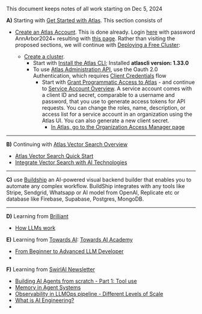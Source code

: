 This document keeps notes of all work starting on Dec 5, 2024

**A)** Starting with [Get Started with Atlas](https://www.mongodb.com/docs/atlas/getting-started/#get-started-with-atlas).
This section consists of 
- [Create an Atlas Account](https://www.mongodb.com/docs/atlas/tutorial/create-atlas-account/#create-an-service-account).
  This is done already. Login [here](https://account.mongodb.com/account/profile/overview) with password AnnArbor2024+ resulting with [this page](https://account.mongodb.com/account/profile/overview). Rather than visiting the proposed sections, we will continue with
  [Deploying a Free Cluster](https://www.mongodb.com/docs/atlas/tutorial/deploy-free-tier-cluster/#deploy-a-free-cluster):

  - [Create a cluster](https://www.mongodb.com/docs/atlas/tutorial/create-new-cluster/#create-a-cluster).
    - Start with [Install the Atlas CLI](https://www.mongodb.com/docs/atlas/cli/current/install-atlas-cli/); Installed **atlascli version: 1.33.0**
    - To use [Atlas Administration API](https://www.mongodb.com/docs/atlas/configure-api-access/#get-started-with-the-atlas-administration-api), use the Oauth 2.0 Authentication, which requires [Client Credentials](https://www.oauth.com/oauth2-servers/access-tokens/client-credentials/) flow
      - Start with [Grant Programmatic Access to Atlas](https://www.mongodb.com/docs/atlas/configure-api-access/#get-started-with-the-atlas-administration-api) - and continue to [Service Account Overview](https://www.mongodb.com/docs/atlas/api/service-accounts-overview/#service-accounts-overview). A service account comes with a client ID and secret, comparable to a username and password, that you use to generate access tokens for API requests. You can change the roles, name, description, or access list for a service account in an organization using the Atlas UI. You can also generate a new client secret.
        - [In Atlas, go to the Organization Access Manager page](https://www.mongodb.com/docs/atlas/configure-api-access-org/#in---go-to-the-organization-access-manager-page.-3)


---
  
**B)** Continuing with [Atlas Vector Search Overview](https://www.mongodb.com/docs/atlas/atlas-vector-search/vector-search-overview/#atlas-vector-search-overview)
- [Atlas Vector Search Quick Start](https://www.mongodb.com/docs/atlas/atlas-vector-search/tutorials/vector-search-quick-start/#atlas-vector-search-quick-start)
- [Integrate Vector Search with AI Technologies](https://www.mongodb.com/docs/atlas/atlas-vector-search/ai-integrations/#integrate-vector-search-with-ai-technologies)

---

**C)** use [Buildship](https://docs.buildship.com/) an AI-powered visual backend builder that enables you to automate any complex workflow. BuildShip integrates with any tools like Stripe, Sendgrid, Whatsapp or AI model from OpenAI, Replicate etc or database like Firebase, Supabase, Postgres, MongoDB.

---

**D)** Learning from [Brilliant](https://brilliant.org/courses/)
- [How LLMs work](https://brilliant.org/courses/how-llms-work/)

**E)** Learning from [Towards AI](https://towardsai.net/): [Towards AI Academy](https://academy.towardsai.net/)
- [From Beginner to Advanced LLM Developer](https://academy.towardsai.net/courses/beginner-to-advanced-llm-dev)
-

**F)** Learning from [SwirlAI Newsletter](https://www.newsletter.swirlai.com/)
- [Building AI Agents from scratch - Part 1: Tool use](https://www.newsletter.swirlai.com/p/building-ai-agents-from-scratch-part)
- [Memory in Agent Systems](https://www.newsletter.swirlai.com/p/memory-in-agent-systems)
- [Observability in LLMOps pipeline - Different Levels of Scale](https://www.newsletter.swirlai.com/p/observability-in-llmops-pipeline)
- [What is AI Engineering?](https://www.newsletter.swirlai.com/p/what-is-ai-engineering)
- 



